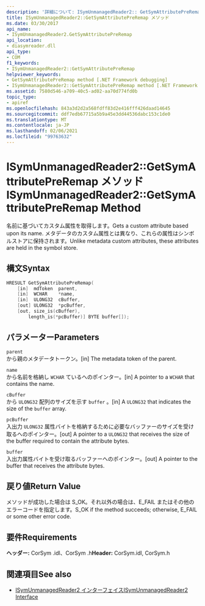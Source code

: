 ```yaml
---
description: '詳細について: ISymUnmanagedReader2:: GetSymAttributePreRemap メソッド'
title: ISymUnmanagedReader2::GetSymAttributePreRemap メソッド
ms.date: 03/30/2017
api_name:
- ISymUnmanagedReader2.GetSymAttributePreRemap
api_location:
- diasymreader.dll
api_type:
- COM
f1_keywords:
- ISymUnmanagedReader2::GetSymAttributePreRemap
helpviewer_keywords:
- GetSymAttributePreRemap method [.NET Framework debugging]
- ISymUnmanagedReader2::GetSymAttributePreRemap method [.NET Framework debugging]
ms.assetid: 7580d546-a709-40c5-ad02-aa70d774fd0b
topic_type:
- apiref
ms.openlocfilehash: 843a3d2d2a568fdff83d2e416fff426daad14645
ms.sourcegitcommit: ddf7edb67715a5b9a45e3dd44536dabc153c1de0
ms.translationtype: MT
ms.contentlocale: ja-JP
ms.lasthandoff: 02/06/2021
ms.locfileid: "99763632"
---
```

# <a name="isymunmanagedreader2getsymattributepreremap-method"></a><span data-ttu-id="47b48-103">ISymUnmanagedReader2::GetSymAttributePreRemap メソッド</span><span class="sxs-lookup"><span data-stu-id="47b48-103">ISymUnmanagedReader2::GetSymAttributePreRemap Method</span></span>

<span data-ttu-id="47b48-104">名前に基づいてカスタム属性を取得します。</span><span class="sxs-lookup"><span data-stu-id="47b48-104">Gets a custom attribute based upon its name.</span></span> <span data-ttu-id="47b48-105">メタデータのカスタム属性とは異なり、これらの属性はシンボルストアに保持されます。</span><span class="sxs-lookup"><span data-stu-id="47b48-105">Unlike metadata custom attributes, these attributes are held in the symbol store.</span></span>  
  
## <a name="syntax"></a><span data-ttu-id="47b48-106">構文</span><span class="sxs-lookup"><span data-stu-id="47b48-106">Syntax</span></span>  
  
```cpp  
HRESULT GetSymAttributePreRemap(  
    [in]  mdToken  parent,  
    [in]  WCHAR    *name,  
    [in]  ULONG32  cBuffer,  
    [out] ULONG32  *pcBuffer,  
    [out, size_is(cBuffer),  
        length_is(*pcBuffer)] BYTE buffer[]);  
```  
  
## <a name="parameters"></a><span data-ttu-id="47b48-107">パラメーター</span><span class="sxs-lookup"><span data-stu-id="47b48-107">Parameters</span></span>  

 `parent`  
 <span data-ttu-id="47b48-108">から親のメタデータトークン。</span><span class="sxs-lookup"><span data-stu-id="47b48-108">[in] The metadata token of the parent.</span></span>  
  
 `name`  
 <span data-ttu-id="47b48-109">から名前を格納し `WCHAR` ているへのポインター。</span><span class="sxs-lookup"><span data-stu-id="47b48-109">[in] A pointer to a `WCHAR` that contains the name.</span></span>  
  
 `cBuffer`  
 <span data-ttu-id="47b48-110">から `ULONG32` 配列のサイズを示す `buffer` 。</span><span class="sxs-lookup"><span data-stu-id="47b48-110">[in] A `ULONG32` that indicates the size of the `buffer` array.</span></span>  
  
 `pcBuffer`  
 <span data-ttu-id="47b48-111">入出力 `ULONG32` 属性バイトを格納するために必要なバッファーのサイズを受け取るへのポインター。</span><span class="sxs-lookup"><span data-stu-id="47b48-111">[out] A pointer to a `ULONG32` that receives the size of the buffer required to contain the attribute bytes.</span></span>  
  
 `buffer`  
 <span data-ttu-id="47b48-112">入出力属性バイトを受け取るバッファーへのポインター。</span><span class="sxs-lookup"><span data-stu-id="47b48-112">[out] A pointer to the buffer that receives the attribute bytes.</span></span>  
  
## <a name="return-value"></a><span data-ttu-id="47b48-113">戻り値</span><span class="sxs-lookup"><span data-stu-id="47b48-113">Return Value</span></span>  

 <span data-ttu-id="47b48-114">メソッドが成功した場合は S_OK。それ以外の場合は、E_FAIL またはその他のエラーコードを指定します。</span><span class="sxs-lookup"><span data-stu-id="47b48-114">S_OK if the method succeeds; otherwise, E_FAIL or some other error code.</span></span>  
  
## <a name="requirements"></a><span data-ttu-id="47b48-115">要件</span><span class="sxs-lookup"><span data-stu-id="47b48-115">Requirements</span></span>  

 <span data-ttu-id="47b48-116">**ヘッダー:** CorSym .idl、CorSym .h</span><span class="sxs-lookup"><span data-stu-id="47b48-116">**Header:** CorSym.idl, CorSym.h</span></span>  
  
## <a name="see-also"></a><span data-ttu-id="47b48-117">関連項目</span><span class="sxs-lookup"><span data-stu-id="47b48-117">See also</span></span>

- [<span data-ttu-id="47b48-118">ISymUnmanagedReader2 インターフェイス</span><span class="sxs-lookup"><span data-stu-id="47b48-118">ISymUnmanagedReader2 Interface</span></span>](isymunmanagedreader2-interface.md)
